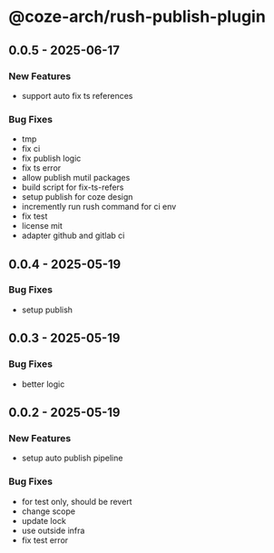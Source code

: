 # @coze-arch/rush-publish-plugin

## 0.0.5 - 2025-06-17

### New Features

- support auto fix ts references

### Bug Fixes

- tmp
- fix ci
- fix publish logic
- fix ts error
- allow publish mutil packages
- build script for fix-ts-refers
- setup publish for coze design
- incremently run rush command for ci env
- fix test
- license mit
- adapter github and  gitlab ci


## 0.0.4 - 2025-05-19

### Bug Fixes

- setup publish


## 0.0.3 - 2025-05-19

### Bug Fixes

- better logic


## 0.0.2 - 2025-05-19

### New Features

- setup auto publish pipeline

### Bug Fixes

- for test only, should be revert
- change scope
- update lock
- use outside infra
- fix test error

